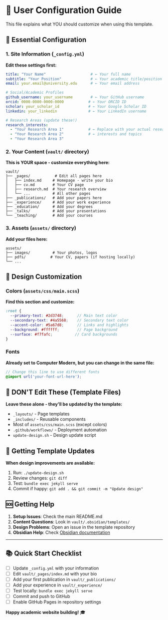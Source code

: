 # 🎯 User Configuration Guide

This file explains what YOU should customize when using this template.

## 📝 Essential Configuration

### 1. Site Information (`_config.yml`)

**Edit these settings first:**

```yaml
title: "Your Name"                    # ← Your full name
subtitle: "Your Position"             # ← Your academic title/position  
email: your.email@university.edu      # ← Your email address

# Social/Academic Profiles
github_username: your_username        # ← Your GitHub username
orcid: 0000-0000-0000-0000           # ← Your ORCID ID
scholar: your_scholar_id             # ← Your Google Scholar ID
linkedin: your_linkedin              # ← Your LinkedIn username

# Research Areas (update these!)
research_interests:
  - "Your Research Area 1"           # ← Replace with your actual research
  - "Your Research Area 2"           # ← interests and topics
  - "Your Research Area 3"
```

### 2. Your Content (`vault/` directory)

**This is YOUR space - customize everything here:**

```
vault/
├── _pages/           # Edit all pages here
│   ├── index.md     # Homepage - write your bio
│   ├── cv.md        # Your CV page
│   ├── research.md  # Your research overview
│   └── ...          # All other pages
├── _publications/   # Add your papers here
├── _experience/     # Add your work experience
├── _education/      # Add your degrees
├── _talks/          # Add your presentations
└── _teaching/       # Add your courses
```

### 3. Assets (`assets/` directory)

**Add your files here:**

```
assets/
├── images/          # Your photos, logos
├── pdfs/           # Your CV, papers (if hosting locally)
└── ...
```

## 🎨 Design Customization

### Colors (`assets/css/main.scss`)

**Find this section and customize:**

```scss
:root {
  --primary-text: #2d3748;      // Main text color
  --secondary-text: #4a5568;    // Secondary text color  
  --accent-color: #5a67d8;      // Links and highlights
  --background: #ffffff;        // Page background
  --surface: #f7fafc;          // Card backgrounds
}
```

### Fonts

**Already set to Computer Modern, but you can change in the same file:**

```scss
// Change this line to use different fonts
@import url('your-font-url-here');
```

## 🚫 DON'T Edit These (Template Files)

**Leave these alone - they'll be updated by the template:**

- `_layouts/` - Page templates
- `_includes/` - Reusable components  
- Most of `assets/css/main.scss` (except colors)
- `.github/workflows/` - Deployment automation
- `update-design.sh` - Design update script

## 🔄 Getting Template Updates

**When design improvements are available:**

1. Run: `./update-design.sh`
2. Review changes: `git diff`
3. Test: `bundle exec jekyll serve`
4. Commit if happy: `git add . && git commit -m "Update design"`

## 🆘 Getting Help

1. **Setup Issues**: Check the main README.md
2. **Content Questions**: Look in `vault/.obsidian/templates/`
3. **Design Problems**: Open an issue in the template repository
4. **Obsidian Help**: Check [Obsidian documentation](https://help.obsidian.md/)

---

## 📚 Quick Start Checklist

- [ ] Update `_config.yml` with your information
- [ ] Edit `vault/_pages/index.md` with your bio
- [ ] Add your first publication in `vault/_publications/`
- [ ] Add your experience in `vault/_experience/`
- [ ] Test locally: `bundle exec jekyll serve`
- [ ] Commit and push to GitHub
- [ ] Enable GitHub Pages in repository settings

**Happy academic website building!** 🎓